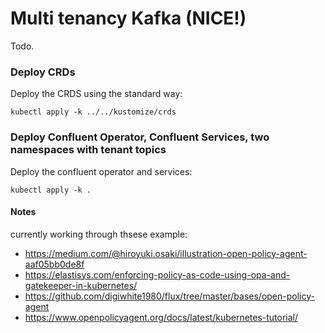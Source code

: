 # Multi tenancy Kafka (NICE!)
Todo.

### Deploy CRDs
Deploy the CRDS using the standard way:
```shell
kubectl apply -k ../../kustomize/crds
```

### Deploy Confluent Operator, Confluent Services, two namespaces with tenant topics
Deploy the confluent operator and services:
```shell
kubectl apply -k .
```


#### Notes
currently working through thsese example: 

- https://medium.com/@hiroyuki.osaki/illustration-open-policy-agent-aaf05bb0de8f
- https://elastisys.com/enforcing-policy-as-code-using-opa-and-gatekeeper-in-kubernetes/
- https://github.com/digiwhite1980/flux/tree/master/bases/open-policy-agent
- https://www.openpolicyagent.org/docs/latest/kubernetes-tutorial/


